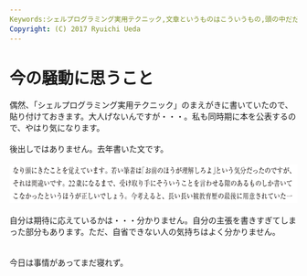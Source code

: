 ```yaml
---
Keywords:シェルプログラミング実用テクニック,文章というものはこういうもの,頭の中だだ漏らし
Copyright: (C) 2017 Ryuichi Ueda
---
```


# 今の騒動に思うこと
偶然、「シェルプログラミング実用テクニック」のまえがきに書いていたので、貼り付けておきます。大人げないんですが・・・。私も同時期に本を公表するので、やはり気になります。<br />
<br />
後出しではありません。去年書いた文です。<br />
<br />
<a href="スクリーンショット-2015-04-27-22.22.19.png"><img src="スクリーンショット-2015-04-27-22.22.19-1024x112.png" alt="スクリーンショット 2015-04-27 22.22.19" width="625" height="68" class="aligncenter size-large wp-image-6000" /></a><br />
<br />
自分は期待に応えているかは・・・分かりません。自分の主張を書きすぎてしまった部分もあります。ただ、自省できない人の気持ちはよく分かりません。<br />
<br />
<br />
今日は事情があってまだ寝れず。<br />

